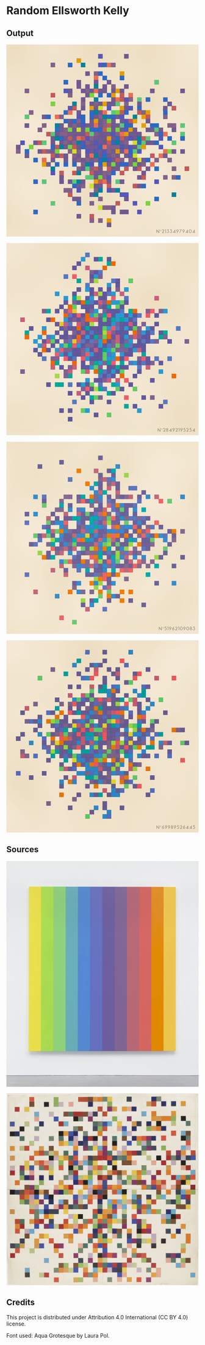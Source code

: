 # Random Ellsworth Kelly

## Output

![output-1](output/random-ellsworth-kelly-21334979404.png)

![output-2](output/random-ellsworth-kelly-28492195254.png)

![output-3](output/random-ellsworth-kelly-51962109083.png)

![output-4](output/random-ellsworth-kelly-69989526445.png)

## Sources

![spectrum-colors](sources/spectrum-IX.jpg)

![spectrum-colors-arranged](sources/spectrum-colors-arranged-by-chance-2.jpg)

## Credits

This project is distributed under Attribution 4.0 International (CC BY 4.0) license.

Font used: Aqua Grotesque by Laura Pol.
